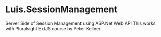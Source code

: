 # Luis.SessionManagement
Server Side of Session Management using ASP.Net Web API
This works with Pluralsight ExtJS course by Peter Kellner.
